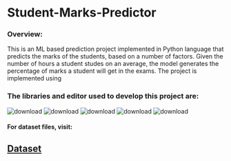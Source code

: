 # Student-Marks-Predictor

### **Overview:**

This is an ML based prediction project implemented in Python language that predicts the marks of the students, 
based on a number of factors. Given the number of hours a student studes on an average, the model generates the
percentage of marks a student will get in the exams. The project is implemented using

### The libraries and editor used to develop this project are:

![download](https://user-images.githubusercontent.com/61355945/148581656-c4c9a2eb-8a3d-42c3-88b7-abf52d5fd3b0.png)
![download](https://user-images.githubusercontent.com/61355945/148581727-19499d09-fbf2-4695-90ae-d8899b6ff1f3.png)
![download](https://user-images.githubusercontent.com/61355945/148581879-4acabf6b-0c6a-4d5e-8035-38fd6c562616.png)
![download](https://user-images.githubusercontent.com/61355945/148581953-82e60f28-3856-4815-a96d-3165213b2d54.png)
![download](https://user-images.githubusercontent.com/61355945/148584715-e47fe2ba-3710-4947-9157-bdff0fc34969.jpg)

#### For dataset files, visit:

## [Dataset](https://drive.google.com/uc?export=download&id=13ZTYmL3E8S0nz-UKl4aaTZJaI3DVBGHM)

